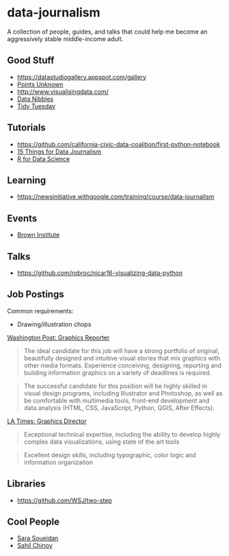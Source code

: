 # data-journalism
A collection of people, guides, and talks that could help me become an aggressively stable middle-income adult.

## Good Stuff

- https://datastudiogallery.appspot.com/gallery
- [Points Unknown](http://pointsunknown.nyc/)
- http://www.visualisingdata.com/
- [Data Nibbles](https://datanibbl.es/)
- [Tidy Tuesday](https://github.com/rfordatascience/tidytuesday)

## Tutorials

- https://github.com/california-civic-data-coalition/first-python-notebook
- [15 Things for Data Journalism](https://github.com/epetenko/15-things-for-dj)
- [R for Data Science](http://r4ds.had.co.nz/)

## Learning

- https://newsinitiative.withgoogle.com/training/course/data-journalism

## Events

- [Brown Institute](https://brown.columbia.edu/events)

## Talks

- https://github.com/robroc/nicar16-visualizing-data-python

## Job Postings

Common requirements:
- Drawing/illustration chops

[Washington Post: Graphics Reporter](http://washpostpr.tumblr.com/post/176949934717/job-posting-graphics-reporter)

> The ideal candidate for this job will have a strong portfolio of original, beautifully designed and intuitive visual stories that mix graphics with other media formats. Experience conceiving, designing, reporting and building information graphics on a variety of deadlines is required.

> The successful candidate for this position will be highly skilled in visual design programs, including Illustrator and Photoshop, as well as be comfortable with multimedia tools, front-end development and data analysis (HTML, CSS, JavaScript, Python, QGIS, After Effects).

[LA Times: Graphics Director](https://www.journalismjobs.com/1647243-graphics-director-los-angeles-times)

> Exceptional technical expertise, including the ability to develop highly complex data visualizations, using state of the art tools 

> Excellent design skills, including typographic, color logic and information organization

## Libraries

- https://github.com/WSJ/two-step

## Cool People

- [Sara Soueidan](https://www.sarasoueidan.com/)
- [Sahil Chinoy](https://sahilchinoy.com/)
